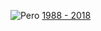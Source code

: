 ![Pero](https://github.com/LEMIBANDDEXARI/Oceade/blob/main/pero.png)
[1988 - 2018](https://fr.wikipedia.org/wiki/Oc%C3%A9ade)
